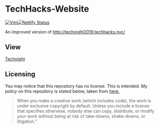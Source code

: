 # TechHacks-Website

[![Vim](https://img.shields.io/badge/Built%20With-Vim-brightgreen?style=flat)](https://github.com/vim/vim)[![Netlify Status](https://api.netlify.com/api/v1/badges/8e7cfe61-ee01-44c3-a331-9a767ee69af7/deploy-status)](https://app.netlify.com/sites/technight/deploys)

An improved version of http://technight2019.techhacks.nyc/

## View
[Technight](https://technight.netlify.com)

## Licensing
You may notice that this repository has no license. This is intended. 
My policy on this repository is stated below, taken from [here.](https://choosealicensecom/no-permission)

> When you make a creative work (which includes code), the work is under exclusive copyright by default. Unless you include a license that   specifies otherwise, nobody else can copy, distribute, or modify your work without being at risk of take-downs, shake-downs, or           litigation."
